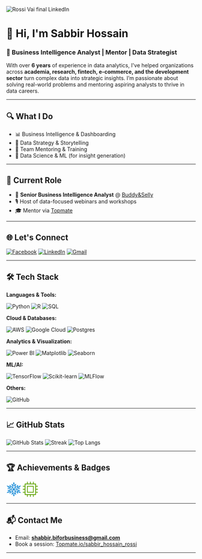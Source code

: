 ![Rossi Vai final LinkedIn](https://github.com/user-attachments/assets/69e308a5-50c3-428c-b907-a4a7e9fca641)

# 👋 Hi, I'm Sabbir Hossain

### 🎯 Business Intelligence Analyst | Mentor | Data Strategist

With over **6 years** of experience in data analytics, I've helped organizations across **academia, research, fintech, e-commerce, and the development sector** turn complex data into strategic insights. I’m passionate about solving real-world problems and mentoring aspiring analysts to thrive in data careers.

---

## 🔍 What I Do

* 📊 Business Intelligence & Dashboarding
* 🧠 Data Strategy & Storytelling
* 🤝 Team Mentoring & Training
* 🧪 Data Science & ML (for insight generation)

---

## 🧠 Current Role

* 🎯 **Senior Business Intelligence Analyst** @ [Buddy\&Selly](https://www.buddyandselly.com)
* 🎙️ Host of data-focused webinars and workshops
* 🎓 Mentor via [Topmate](https://topmate.io/sabbir_hossain_rossi)

---

## 🌐 Let's Connect

[![Facebook](https://img.shields.io/badge/Facebook-1877F2?logo=facebook\&logoColor=white)](https://www.facebook.com/shabbirhossain.rossi)
[![LinkedIn](https://img.shields.io/badge/LinkedIn-0077B5?logo=linkedin\&logoColor=white)](https://www.linkedin.com/in/shabbir-hossain-rossi/)
[![Gmail](https://img.shields.io/badge/Gmail-D14836?logo=gmail\&logoColor=white)](mailto:shabbir.biforbusiness@gmail.com)

---

## 🛠️ Tech Stack

**Languages & Tools:**

![Python](https://img.shields.io/badge/Python-3670A0?style=for-the-badge\&logo=python\&logoColor=ffdd54)
![R](https://img.shields.io/badge/R-276DC3?style=for-the-badge\&logo=r\&logoColor=white)
![SQL](https://img.shields.io/badge/SQL-4479A1?style=for-the-badge\&logo=mysql\&logoColor=white)

**Cloud & Databases:**

![AWS](https://img.shields.io/badge/AWS-FF9900?style=for-the-badge\&logo=amazon-aws\&logoColor=white)
![Google Cloud](https://img.shields.io/badge/Google%20Cloud-4285F4?style=for-the-badge\&logo=google-cloud\&logoColor=white)
![Postgres](https://img.shields.io/badge/Postgres-316192?style=for-the-badge\&logo=postgresql\&logoColor=white)

**Analytics & Visualization:**

![Power BI](https://img.shields.io/badge/Power_BI-F2C811?style=for-the-badge\&logo=powerbi\&logoColor=black)
![Matplotlib](https://img.shields.io/badge/Matplotlib-white?style=for-the-badge\&logo=Matplotlib\&logoColor=black)
![Seaborn](https://img.shields.io/badge/Seaborn-4B8BBE?style=for-the-badge\&logo=python\&logoColor=white)

**ML/AI:**

![TensorFlow](https://img.shields.io/badge/TensorFlow-FF6F00?style=for-the-badge\&logo=TensorFlow\&logoColor=white)
![Scikit-learn](https://img.shields.io/badge/Scikit--learn-F7931E?style=for-the-badge\&logo=scikit-learn\&logoColor=white)
![MLFlow](https://img.shields.io/badge/mlflow-0175C2?style=for-the-badge\&logo=mlflow\&logoColor=white)

**Others:**

![GitHub](https://img.shields.io/badge/GitHub-121011?style=for-the-badge\&logo=github\&logoColor=white)

---

## 📈 GitHub Stats

![GitHub Stats](https://github-readme-stats.vercel.app/api?username=BI-with-Sabbir\&theme=dark\&hide_border=false)
![Streak](https://streak-stats.demolab.com?user=BI-with-Sabbir\&theme=dark\&hide_border=false)
![Top Langs](https://github-readme-stats.vercel.app/api/top-langs/?username=BI-with-Sabbir\&layout=compact\&theme=dark)

---

## 🏆 Achievements & Badges

<a href='https://archiveprogram.github.com/'><img src='https://raw.githubusercontent.com/acervenky/animated-github-badges/master/assets/acbadge.gif' width='40' height='40'></a> <a href='https://docs.github.com/en/developers'><img src='https://raw.githubusercontent.com/acervenky/animated-github-badges/master/assets/devbadge.gif' width='40' height='40'></a>

---

## 📬 Contact Me

* Email: **[shabbir.biforbusiness@gmail.com](mailto:shabbir.biforbusiness@gmail.com)**
* Book a session: [Topmate.io/sabbir\_hossain\_rossi](https://topmate.io/sabbir_hossain_rossi)

---



